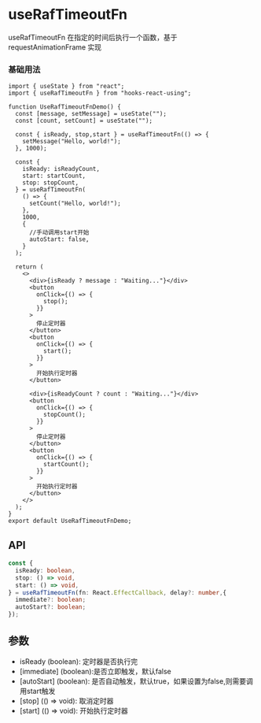 # useRafTimeoutFn

useRafTimeoutFn 在指定的时间后执行一个函数，基于 requestAnimationFrame 实现

### 基础用法

```tsx
import { useState } from "react";
import { useRafTimeoutFn } from "hooks-react-using";

function UseRafTimeoutFnDemo() {
  const [message, setMessage] = useState("");
  const [count, setCount] = useState("");

  const { isReady, stop,start } = useRafTimeoutFn(() => {
    setMessage("Hello, world!");
  }, 1000);

  const {
    isReady: isReadyCount,
    start: startCount,
    stop: stopCount,
  } = useRafTimeoutFn(
    () => {
      setCount("Hello, world!");
    },
    1000,
    {
      //手动调用start开始
      autoStart: false,
    }
  );

  return (
    <>
      <div>{isReady ? message : "Waiting..."}</div>
      <button
        onClick={() => {
          stop();
        }}
      >
        停止定时器
      </button>
      <button
        onClick={() => {
          start();
        }}
      >
        开始执行定时器
      </button>

      <div>{isReadyCount ? count : "Waiting..."}</div>
      <button
        onClick={() => {
          stopCount();
        }}
      >
        停止定时器
      </button>
      <button
        onClick={() => {
          startCount();
        }}
      >
        开始执行定时器
      </button>
    </>
  );
}
export default UseRafTimeoutFnDemo;
```

## API

```typescript
const {
  isReady: boolean,
  stop: () => void,
  start: () => void,
} = useRafTimeoutFn(fn: React.EffectCallback, delay?: number,{
  immediate?: boolean;
  autoStart?: boolean;
});
```

## 参数
- isReady (boolean): 定时器是否执行完
- [immediate] (boolean):是否立即触发，默认false
- [autoStart] (boolean): 是否自动触发，默认true，如果设置为false,则需要调用start触发
- [stop] (() => void): 取消定时器
- [start] (() => void): 开始执行定时器